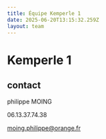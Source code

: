 ```yaml
---
title: Équipe Kemperle 1
date: 2025-06-20T13:15:32.259Z
layout: team
---
```


# Kemperle 1



## contact 

philippe MOING

06.13.37.74.38 

moing.philippe@orange.fr

